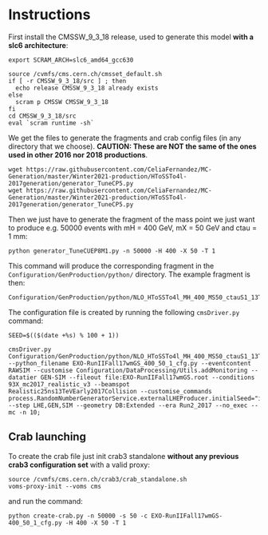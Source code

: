 # Instructions

First install the CMSSW_9_3_18 release, used to generate this model <strong>with a slc6 architecture</strong>:

```
export SCRAM_ARCH=slc6_amd64_gcc630

source /cvmfs/cms.cern.ch/cmsset_default.sh
if [ -r CMSSW_9_3_18/src ] ; then
  echo release CMSSW_9_3_18 already exists
else
  scram p CMSSW CMSSW_9_3_18
fi
cd CMSSW_9_3_18/src
eval `scram runtime -sh`

```

We get the files to generate the fragments and crab config files (in any directory that we choose). <strong>CAUTION: These are NOT the same of the ones used in other 2016 nor 2018 productions</strong>.
```
wget https://raw.githubusercontent.com/CeliaFernandez/MC-Generation/master/Winter2021-production/HToSSTo4l-2017generation/generator_TuneCP5.py
wget https://raw.githubusercontent.com/CeliaFernandez/MC-Generation/master/Winter2021-production/HToSSTo4l-2017generation/generator_TuneCP5.py
```

Then we just have to generate the fragment of the mass point we just want to produce e.g. 50000 events with mH = 400 GeV, mX = 50 GeV and ctau = 1 mm:

```
python generator_TuneCUEP8M1.py -n 50000 -H 400 -X 50 -T 1
```

This command will produce the corresponding fragment in the ```Configuration/GenProduction/python/``` directory. The example fragment is then:

```
Configuration/GenProduction/python/NLO_HToSSTo4l_MH_400_MS50_ctauS1_13TeV.py
```


The configuration file is created by running the following ```cmsDriver.py``` command:

```
SEED=$(($(date +%s) % 100 + 1))

cmsDriver.py Configuration/GenProduction/python/NLO_HToSSTo4l_MH_400_MS50_ctauS1_13TeV.py --python_filename EXO-RunIIFall17wmGS_400_50_1_cfg.py --eventcontent RAWSIM --customise Configuration/DataProcessing/Utils.addMonitoring --datatier GEN-SIM --fileout file:EXO-RunIIFall17wmGS.root --conditions 93X_mc2017_realistic_v3 --beamspot Realistic25ns13TeVEarly2017Collision --customise_commands process.RandomNumberGeneratorService.externalLHEProducer.initialSeed="int(${SEED})" --step LHE,GEN,SIM --geometry DB:Extended --era Run2_2017 --no_exec --mc -n 10;
```

## Crab launching

To create the crab file just init crab3 standalone <strong>without any previous crab3 configuration set</strong> with a valid proxy:
```
source /cvmfs/cms.cern.ch/crab3/crab_standalone.sh
voms-proxy-init --voms cms
```

and run the command:

```
python create-crab.py -n 50000 -s 50 -c EXO-RunIIFall17wmGS-400_50_1_cfg.py -H 400 -X 50 -T 1
```


